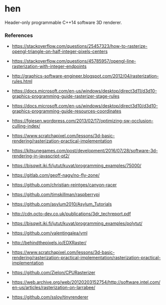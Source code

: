 hen
===

Header-only programmable C++14 software 3D renderer.

###  References
* https://stackoverflow.com/questions/25457323/how-to-rasterize-opengl-triangle-on-half-integer-pixels-centers
* https://stackoverflow.com/questions/45785957/opengl-line-rasterization-with-integer-endpoints
* http://graphics-software-engineer.blogspot.com/2012/04/rasterization-rules.html
* https://docs.microsoft.com/en-us/windows/desktop/direct3d11/d3d10-graphics-programming-guide-rasterizer-stage-rules
* https://docs.microsoft.com/en-us/windows/desktop/direct3d10/d3d10-graphics-programming-guide-resources-coordinates
* https://fgiesen.wordpress.com/2013/02/17/optimizing-sw-occlusion-culling-index/
* https://www.scratchapixel.com/lessons/3d-basic-rendering/rasterization-practical-implementation
* https://kitsunegames.com/post/development/2016/07/28/software-3d-rendering-in-javascript-pt2/


* https://bisqwit.iki.fi/jutut/kuvat/programming_examples/75000/
* https://gitlab.com/geoff-nagy/no-fly-zone/
* https://github.com/christian-reintges/canyon-racer
* https://github.com/timskillman/raspberrypi
* https://github.com/asylum2010/Asylum_Tutorials


* http://cdn.octo-dev.co.uk/publications/3dr_techreport.pdf

* https://bisqwit.iki.fi/jutut/kuvat/programming_examples/polytut/

* https://github.com/valentingalea/vml

* http://behindthepixels.io/EDXRaster/
* https://www.scratchapixel.com/lessons/3d-basic-rendering/rasterization-practical-implementation/rasterization-practical-implementation
* https://github.com/Zielon/CPURasterizer
* https://web.archive.org/web/20120203152754/http://software.intel.com/en-us/articles/rasterization-on-larrabee/

* https://github.com/ssloy/tinyrenderer
